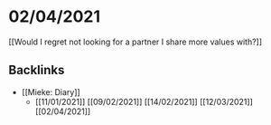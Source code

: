 # 02/04/2021
[[Would I regret not looking for a partner I share more values with?]]

## Backlinks
* [[Mieke: Diary]]
	* [[11/01/2021]]
[[09/02/2021]]
[[14/02/2021]]
[[12/03/2021]]
[[02/04/2021]]

<!-- {BearID:2F15A689-021C-43E3-98BA-0C0456F08D50-7380-00001F3B0C51EDB7} -->
